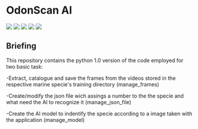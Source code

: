 <h1 align="left"> OdonScan AI </h1>

<p align="left">
   <img src="https://img.shields.io/badge/STATUS-DESAROLLADO-green">
   <img src="https://img.shields.io/badge/VERSION-v.1.0-red">
   <img src="https://img.shields.io/badge/LICENCE-CreativeCommons-blue">
   <img src="https://img.shields.io/badge/LANGUAGE-Python-purple">
   <img src="https://img.shields.io/badge/LIBRARY-TensorFlow-yellow">
   </p>
<p align="justify">

## Briefing
This repository contains the python 1.0 version of the code employed for two basic task:
  <p align="left"> -Extract, catalogue and save the frames from the videos stored in the respective marine specie's training directory (manage_frames) </p>
  <p align="left"> -Create/modify the json file wich assings a number to the the specie and what need the AI to recognize it (manage_json_file) </p>
  <p align="left"> -Create the AI model to indentify the specie according to a image taken with the application (manage_model) </p>
</p>
